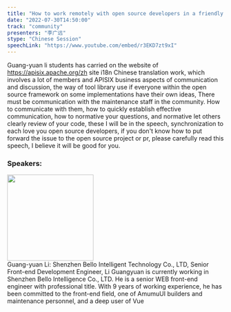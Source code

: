 ```yaml
---
title: "How to work remotely with open source developers in a friendly way"
date: "2022-07-30T14:50:00"
track: "community"
presenters: "李广远"
stype: "Chinese Session"
speechLink: "https://www.youtube.com/embed/r3EKD7zt9xI"
---
```

Guang-yuan li students has carried on the website of https://apisix.apache.org/zh site i18n Chinese translation work, which involves a lot of members and APISIX business aspects of communication and discussion, the way of tool library use if everyone within the open source framework on some implementations have their own ideas, There must be communication with the maintenance staff in the community.
How to communicate with them, how to quickly establish effective communication, how to normative your questions, and normative let others clearly review of your code, these I will be in the speech, synchronization to each love you open source developers, if you don't know how to put forward the issue to the open source project or pr, please carefully read this speech, I believe it will be good for you.
 ### Speakers: 
 <img src="images/speaker/1097.png" width="200" /><br>Guang-yuan Li: Shenzhen Bello Intelligent Technology Co., LTD, Senior Front-end Development Engineer, Li Guangyuan is currently working in Shenzhen Bello Intelligence Co., LTD. He is a senior WEB front-end engineer with professional title. With 9 years of working experience, he has been committed to the front-end field, one of AmumuUI builders and maintenance personnel, and a deep user of Vue

 